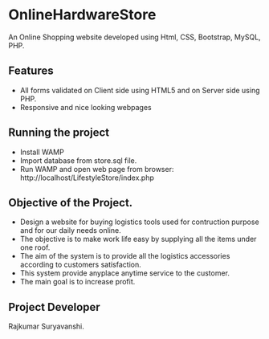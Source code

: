 # OnlineHardwareStore
An Online Shopping website developed using Html, CSS, Bootstrap, MySQL, PHP.


Features
--------

* All forms validated on Client side using HTML5 and on Server side using PHP.
* Responsive and nice looking webpages 

Running the project 
-------------------

* Install WAMP
* Import database from store.sql file.
* Run WAMP and open web page from browser: http://localhost/LifestyleStore/index.php



Objective of the Project.
-------------------------
 
* Design a website for buying logistics tools used for contruction purpose and for our daily needs online. 
* The objective is to make work life easy by supplying all the items under one roof. 
* The aim of the system is to provide all the logistics accessories according to customers satisfaction. 
* This system provide anyplace anytime service to the customer. 
* The main goal is to increase profit. 



Project Developer
----------------
Rajkumar Suryavanshi.
